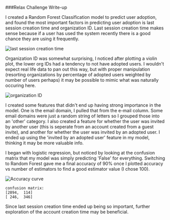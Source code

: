 ###Relax Challenge Write-up

I created a Random Forest Classification model to predict user adoption, and found the most important factors in predicting user adoption is last session creation time and organization ID. Last session creation time makes sense because if a user has used the system recently there is a good chance they are using it frequently. 

![last session creation time](sessioncreation)

Organization ID was somewhat surprising, I noticed after plotting a violin plot, the lower org IDs had a tendency to not have adopted users. I wouldn't expect real life data to pan out this way, but with proper manipulation (resorting organizations by percentage of adopted users weighted by number of users perhaps) it may be possible to mimic what was naturally occuring here.

![organization ID](org_id)

I created some features that didn't end up having strong importance in the model. One is the email domain, I pulled that from the e-mail column. Some email domains were just a random string of letters so I grouped those into an 'other' category. I also created a feature for whether the user was invited by another user (this is seperate from an account created from a guest invite), and another for whether the user was invited by an adopted user. I ended up using the 'invited by an adopted user' feature in my model, thinking it may be more valuable info. 

I began with logistic regression, but noticed by looking at the confusion matrix that my model was simply predicting 'False' for everything. Switching to Random Forest gave me a final accuracy of 90% once I plotted accuracy vs number of estimators to find a good estimator value (I chose 100). 

![Accuracy curve](randomforestacc)

	confusion matrix:
	[2894,  114]
	[ 246,  346]

Since last session creation time ended up being so important, further exploration of the account creation time may be beneficial.  